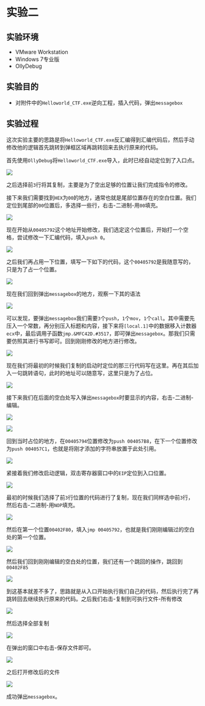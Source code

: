 # 实验二

## 实验环境

* VMware Workstation
* Windows 7专业版
* OllyDebug

## 实验目的

* 对附件中的`Helloworld_CTF.exe`逆向工程，插入代码，弹出`messagebox`

## 实验过程

这次实验主要的思路是将`Helloworld_CTF.exe`反汇编得到汇编代码后，然后手动修改他的逻辑首先跳转到弹框区域再跳转回来去执行原来的代码。

首先使用`OllyDebug`将`Helloworld_CTF.exe`导入，此时已经自动定位到了入口点。

![](img/1.png)

之后选择前`3`行将其复制，主要是为了空出足够的位置让我们完成指令的修改。

接下来我们需要找到`HEX`为`00`的地方，通常也就是尾部位置存在的空白位置。我们定位到尾部的`00`位置后，多选择一些行，右击-二进制-用`00`填充。

![](img/2.png)

现在开始从`00405792`这个地址开始修改，我们选定这个位置后，开始打一个空格，尝试修改一下汇编代码，填入`push 0`。

![](img/3.png)

之后我们再占用一下位置，填写一下如下的代码，这个`00405792`是我随意写的，只是为了占一个位置。

![](img/4.png)

现在我们回到弹出`messagebox`的地方，观察一下其的语法

![](img/5.png)

可以发现，要弹出`messagebox`我们需要`3`个`push`，`1`个`mov`，`1`个`call`。其中需要先压入一个常数，再分别压入标题和内容，接下来将`[local.1]`中的数据移入计数器`ecx`中，最后调用子函数`jmp.&MFC42D.#3517`，即可弹出`messagebox`。那我们只需要仿照其进行书写即可。回到刚刚修改的地方进行修改。

![](img/6.png)

现在我们将最初的时候我们复制的启动时定位的那三行代码写在这里。再在其后加入一句跳转语句，此时的地址可以随意写，这里只是为了占位。

![](img/7.png)

接下来我们在后面的空白处写入弹出`messagebox`时要显示的内容，右击-二进制-编辑。

![](img/8.png)

![](img/9.png)

回到当时占位的地方，在`00405794`位置修改为`push 004057B8`，在下一个位置修改为`push 004057C1`，也就是将刚才添加的字符串放置于此处引用。

![](img/10.png)

紧接着我们修改启动逻辑，双击寄存器窗口中的`EIP`定位到入口位置。

![](img/11.png)

最初的时候我们选择了前`3`行位置的代码进行了复制，现在我们同样选中前`3`行，然后右击-二进制-用`NOP`填充。

![](img/12.png)

然后在第一个位置`00402F80`，填入`jmp 00405792`，也就是我们刚刚编辑过的空白处的第一个位置。

![](img/13.png)

然后我们回到刚刚编辑的空白处的位置，我们还有一个跳回的操作，跳回到`00402F85`

![](img/14.png)

到这基本就差不多了，思路就是从入口开始执行我们自己的代码，然后执行完了再跳转回去继续执行原来的代码。之后我们右击-复制到可执行文件-所有修改

![](img/15.png)

然后选择全部复制

![](img/16.png)

在弹出的窗口中右击-保存文件即可。

![](img/17.png)

之后打开修改后的文件

![](img/18.png)

成功弹出`messagebox`。